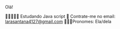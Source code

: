 Olá!

✍🏾👩🏾‍💻 Estudando Java script
💬 Contrate-me no email: larasantana4127@gmail.com
💁🏾‍♀️Pronomes: Ela/dela

